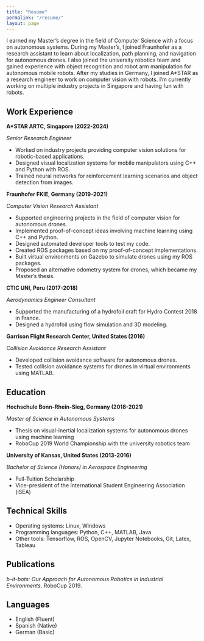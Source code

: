 ```yaml
---
title: "Resume"
permalink: "/resume/"
layout: page
---
```


I earned my Master’s degree in the field of Computer Science with a focus on autonomous systems. During my Master’s, I joined Fraunhofer as a research assistant to learn about localization, path planning, and navigation for autonomous drones. I also joined the university robotics team and gained experience with object recognition and robot arm manipulation for autonomous mobile robots. After my studies in Germany, I joined A*STAR as a research engineer to work on computer vision with robots. I’m currently working on multiple industry projects in Singapore and having fun with robots.

## Work Experience

**A*STAR ARTC, Singapore (2022-2024)**

*Senior Research Engineer*

- Worked on industry projects providing computer vision solutions for robotic-based applications.
- Designed visual localization systems for mobile manipulators using C++ and Python with ROS.
- Trained neural networks for reinforcement learning scenarios and object detection from images.

**Fraunhofer FKIE, Germany (2019-2021)**

*Computer Vision Research Assistant*

- Supported engineering projects in the field of computer vision for autonomous drones.
- Implemented proof-of-concept ideas involving machine learning using C++ and Python.
- Designed automated developer tools to test my code.
- Created ROS packages based on my proof-of-concept implementations.
- Built virtual environments on Gazebo to simulate drones using my ROS packages.
- Proposed an alternative odometry system for drones, which became my Master’s thesis.

**CTIC UNI, Peru (2017-2018)**

*Aerodynamics Engineer Consultant*

- Supported the manufacturing of a hydrofoil craft for Hydro Contest 2018 in France.
- Designed a hydrofoil using flow simulation and 3D modeling.

**Garrison Flight Research Center, United States (2016)**

*Collision Avoidance Research Assistant*

- Developed collision avoidance software for autonomous drones.
- Tested collision avoidance systems for drones in virtual environments using MATLAB.

## Education

**Hochschule Bonn-Rhein-Sieg, Germany (2018-2021)**

*Master of Science in Autonomous Systems*

- Thesis on visual-inertial localization systems for autonomous drones using machine learning
- RoboCup 2019 World Championship with the university robotics team

**University of Kansas, United States (2013-2016)**

*Bachelor of Science (Honors) in Aerospace Engineering*

- Full-Tuition Scholarship
- Vice-president of the International Student Engineering Association (iSEA)

## Technical Skills

- Operating systems: Linux, Windows
- Programming languages: Python, C++, MATLAB, Java
- Other tools: Tensorflow, ROS, OpenCV, Jupyter Notebooks, Git, Latex, Tableau

## Publications
*b-it-bots: Our Approach for Autonomous Robotics in Industrial Environments*. RoboCup 2019.

## Languages

- English (Fluent)
- Spanish (Native)
- German (Basic)
